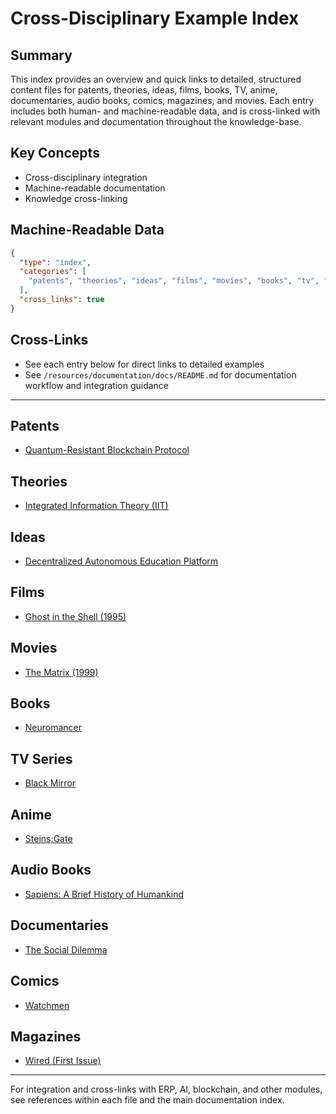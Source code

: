 # Cross-Disciplinary Example Index

## Summary
This index provides an overview and quick links to detailed, structured content files for patents, theories, ideas, films, books, TV, anime, documentaries, audio books, comics, magazines, and movies. Each entry includes both human- and machine-readable data, and is cross-linked with relevant modules and documentation throughout the knowledge-base.

## Key Concepts
- Cross-disciplinary integration
- Machine-readable documentation
- Knowledge cross-linking

## Machine-Readable Data
```json
{
  "type": "index",
  "categories": [
    "patents", "theories", "ideas", "films", "movies", "books", "tv", "anime", "documentaries", "audio_books", "comics", "magazines"
  ],
  "cross_links": true
}
```

## Cross-Links
- See each entry below for direct links to detailed examples
- See `/resources/documentation/docs/README.md` for documentation workflow and integration guidance

---

## Patents
- [Quantum-Resistant Blockchain Protocol](./patent_quantum_blockchain.md)

## Theories
- [Integrated Information Theory (IIT)](./theory_integrated_information.md)

## Ideas
- [Decentralized Autonomous Education Platform](./idea_decentralized_education.md)

## Films
- [Ghost in the Shell (1995)](./film_ghost_in_the_shell.md)

## Movies
- [The Matrix (1999)](./movie_the_matrix.md)

## Books
- [Neuromancer](./book_neuromancer.md)

## TV Series
- [Black Mirror](./tv_black_mirror.md)

## Anime
- [Steins;Gate](./anime_steins_gate.md)

## Audio Books
- [Sapiens: A Brief History of Humankind](./audio_book_sapiens.md)

## Documentaries
- [The Social Dilemma](./documentary_social_dilemma.md)

## Comics
- [Watchmen](./comic_watchmen.md)

## Magazines
- [Wired (First Issue)](./magazine_wired_first_issue.md)

---

For integration and cross-links with ERP, AI, blockchain, and other modules, see references within each file and the main documentation index.
